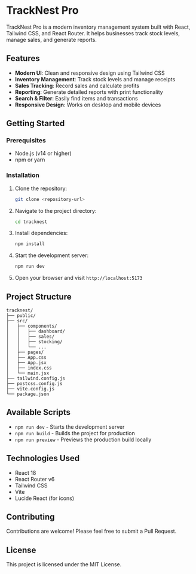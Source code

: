 # TrackNest Pro

TrackNest Pro is a modern inventory management system built with React, Tailwind CSS, and React Router. It helps businesses track stock levels, manage sales, and generate reports.

## Features

- **Modern UI**: Clean and responsive design using Tailwind CSS
- **Inventory Management**: Track stock levels and manage receipts
- **Sales Tracking**: Record sales and calculate profits
- **Reporting**: Generate detailed reports with print functionality
- **Search & Filter**: Easily find items and transactions
- **Responsive Design**: Works on desktop and mobile devices

## Getting Started

### Prerequisites

- Node.js (v14 or higher)
- npm or yarn

### Installation

1. Clone the repository:
   ```bash
   git clone <repository-url>
   ```

2. Navigate to the project directory:
   ```bash
   cd tracknest
   ```

3. Install dependencies:
   ```bash
   npm install
   ```

4. Start the development server:
   ```bash
   npm run dev
   ```

5. Open your browser and visit `http://localhost:5173`

## Project Structure

```
tracknest/
├── public/
├── src/
│   ├── components/
│   │   ├── dashboard/
│   │   ├── sales/
│   │   ├── stocking/
│   │   └── ...
│   ├── pages/
│   ├── App.css
│   ├── App.jsx
│   ├── index.css
│   └── main.jsx
├── tailwind.config.js
├── postcss.config.js
├── vite.config.js
└── package.json
```

## Available Scripts

- `npm run dev` - Starts the development server
- `npm run build` - Builds the project for production
- `npm run preview` - Previews the production build locally

## Technologies Used

- React 18
- React Router v6
- Tailwind CSS
- Vite
- Lucide React (for icons)

## Contributing

Contributions are welcome! Please feel free to submit a Pull Request.

## License

This project is licensed under the MIT License.

